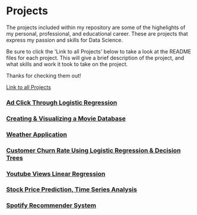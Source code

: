 # Projects

The projects included within my repository are some of the highelights of my personal, professional, and educational career. These are projects that express my passion and skills for Data Science.

Be sure to click the 'Link to all Projects' below to take a look at the README files for each project. This will give a brief description of the project, and what skills and work it took to take on the project.

Thanks for checking them out!

[Link to all Projects](https://github.com/ccouger/ccouger.github.io/tree/main/Projects)

### [Ad Click Through Logistic Regression](https://github.com/ccouger/ccouger.github.io/blob/main/Projects/Ad%20Click%20Through%20Logistic%20Regression.pdf)

### [Creating & Visualizing a Movie Database](https://github.com/ccouger/ccouger.github.io/blob/main/Projects/Creating%20and%20Visualizing%20Movie%20Database.pdf)

### [Weather Application](https://github.com/ccouger/ccouger.github.io/blob/main/Projects/Weather%20App%20-%20API.py)

### [Customer Churn Rate Using Logistic Regression & Decision Trees](https://github.com/ccouger/ccouger.github.io/blob/main/Projects/Bank%20Customer%20Churn%20Rate%20Logistic%20Regression%20and%20Decision%20Tree.pdf)

### [Youtube Views Linear Regression](https://github.com/ccouger/ccouger.github.io/blob/main/Projects/Youtube%20Views%20Linear%20Regression.pdf)

### [Stock Price Prediction, Time Series Analysis](https://github.com/ccouger/ccouger.github.io/blob/main/Projects/Stock%20Predictions%20Time%20Series%20Analysis.pdf)

### [Spotify Recommender System](https://github.com/ccouger/ccouger.github.io/blob/main/Projects/Spotify%20Recommender%20System.pdf)
